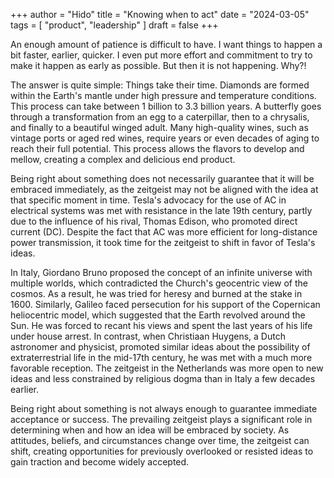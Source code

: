 +++
author = "Hido"
title = "Knowing when to act"
date = "2024-03-05"
tags = [
  "product",
  "leadership"
]
draft = false
+++

An enough amount of patience is difficult to have. I want things to happen a bit faster, earlier, quicker. I even put more effort and commitment to try to make it happen as early as possible. But then it is not happening. Why?!

The answer is quite simple: Things take their time. Diamonds are formed within the Earth's mantle under high pressure and temperature conditions. This process can take between 1 billion to 3.3 billion years. A butterfly goes through a transformation from an egg to a caterpillar, then to a chrysalis, and finally to a beautiful winged adult. Many high-quality wines, such as vintage ports or aged red wines, require years or even decades of aging to reach their full potential. This process allows the flavors to develop and mellow, creating a complex and delicious end product.

Being right about something does not necessarily guarantee that it will be embraced immediately, as the zeitgeist may not be aligned with the idea at that specific moment in time. Tesla's advocacy for the use of AC in electrical systems was met with resistance in the late 19th century, partly due to the influence of his rival, Thomas Edison, who promoted direct current (DC). Despite the fact that AC was more efficient for long-distance power transmission, it took time for the zeitgeist to shift in favor of Tesla's ideas.

In Italy, Giordano Bruno proposed the concept of an infinite universe with multiple worlds, which contradicted the Church's geocentric view of the cosmos. As a result, he was tried for heresy and burned at the stake in 1600. Similarly, Galileo faced persecution for his support of the Copernican heliocentric model, which suggested that the Earth revolved around the Sun. He was forced to recant his views and spent the last years of his life under house arrest. In contrast, when Christiaan Huygens, a Dutch astronomer and physicist, promoted similar ideas about the possibility of extraterrestrial life in the mid-17th century, he was met with a much more favorable reception. The zeitgeist in the Netherlands was more open to new ideas and less constrained by religious dogma than in Italy a few decades earlier.

Being right about something is not always enough to guarantee immediate acceptance or success. The prevailing zeitgeist plays a significant role in determining when and how an idea will be embraced by society. As attitudes, beliefs, and circumstances change over time, the zeitgeist can shift, creating opportunities for previously overlooked or resisted ideas to gain traction and become widely accepted.